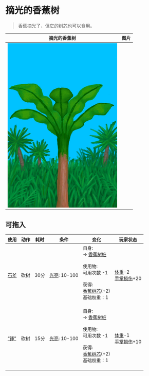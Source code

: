 # 摘光的香蕉树  
> 香蕉摘光了，但它的树芯也可以食用。  
  
  摘光的香蕉树  |   图片   
 ----  |  ----:   
   |  ![](Sprite/BananaTreeCleared.png)   
  
## 可拖入  
使用  |  动作  |  耗时  |  条件  |  变化  |  玩家状态  
----  |  ----  |  ----  |  ----  |  ----  |  ----  
[石斧](StoneAxe.md)  |  砍树  |  30分  |  [光亮](Light.md): 10-100  |  自身:<br>→ [香蕉树桩](BananaStump.md)<br><br>使用物:<br>可用次数  -1<br><br>获得:<br>[香蕉树芯](BananaStem.md)(+2)<br>基础权重：1<br><br>  |  [体重](Weight.md)-2<br>[手掌损伤](HandDamage.md)+20  
[“锤”](tag_Axe.md)  |  砍树  |  15分  |  [光亮](Light.md): 10-100  |  自身:<br>→ [香蕉树桩](BananaStump.md)<br><br>使用物:<br>可用次数  -1<br><br>获得:<br>[香蕉树芯](BananaStem.md)(+2)<br>基础权重：1<br><br>  |  [体重](Weight.md)-1<br>[手掌损伤](HandDamage.md)+10  
